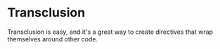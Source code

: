 # Transclusion
Transclusion is easy, and it's a great way to create directives that wrap themselves around other code.